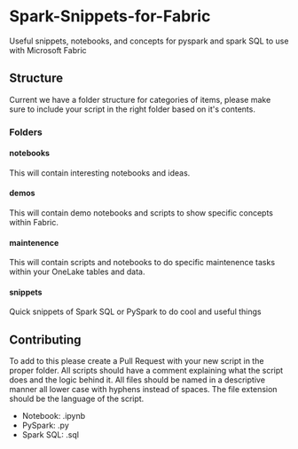 # Spark-Snippets-for-Fabric
Useful snippets, notebooks, and concepts for pyspark and spark SQL to use with Microsoft Fabric

## Structure
Current we have a folder structure for categories of items, please make sure to include your script in the right folder based on it's contents.

### Folders
#### notebooks
This will contain interesting notebooks and ideas.

#### demos
This will contain demo notebooks and scripts to show specific concepts within Fabric.

#### maintenence 
This will contain scripts and notebooks to do specific maintenence tasks within your OneLake tables and data.

#### snippets
Quick snippets of Spark SQL or PySpark to do cool and useful things

## Contributing
To add to this please create a Pull Request with your new script in the proper folder. All scripts should have a comment explaining what the script does and the logic behind it. All files should be named in a descriptive manner all lower case with hyphens instead of spaces. The file extension should be the language of the script.

- Notebook: .ipynb
- PySpark: .py
- Spark SQL: .sql
